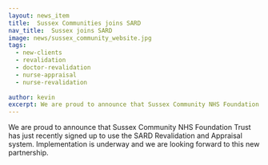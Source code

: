 ```yaml
---
layout: news_item
title:  Sussex Communities joins SARD
nav_title:  Sussex joins SARD
image: news/sussex_community_website.jpg
tags:
  - new-clients
  - revalidation
  - doctor-revalidation
  - nurse-appraisal
  - nurse-revalidation
  
author: kevin
excerpt: We are proud to announce that Sussex Community NHS Foundation Trust has just recently signed up to use the SARD Revalidation and Appraisal system. Implementation is underway and we are looking forward to this new partnership.
---
```


We are proud to announce that Sussex Community NHS Foundation Trust has just recently signed up to use the SARD Revalidation and Appraisal system. Implementation is underway and we are looking forward to this new partnership.